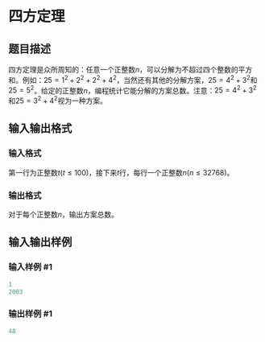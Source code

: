 # 四方定理

## 题目描述

四方定理是众所周知的：任意一个正整数$n$，可以分解为不超过四个整数的平方和。例如：$25=1^{2}+2^{2}+2^{2}+4^{2}$，当然还有其他的分解方案，$25=4^{2}+3^{2}$和$25=5^{2}$。给定的正整数$n$，编程统计它能分解的方案总数。注意：$25=4^{2}+3^{2}$和$25=3^{2}+4^{2}$视为一种方案。

## 输入输出格式

### 输入格式

第一行为正整数$t$($t\le 100$)，接下来$t$行，每行一个正整数$n$($n\le 32768$)。

### 输出格式

对于每个正整数$n$，输出方案总数。

## 输入输出样例

### 输入样例 #1

```cpp
1
2003
```


### 输出样例 #1

```cpp
48
```


